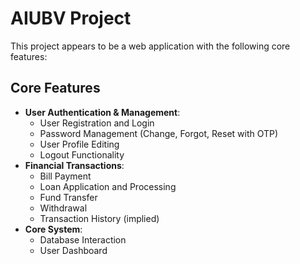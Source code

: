 # AIUBV Project

This project appears to be a web application with the following core features:

## Core Features

*   **User Authentication & Management**:
    *   User Registration and Login
    *   Password Management (Change, Forgot, Reset with OTP)
    *   User Profile Editing
    *   Logout Functionality
*   **Financial Transactions**:
    *   Bill Payment
    *   Loan Application and Processing
    *   Fund Transfer
    *   Withdrawal
    *   Transaction History (implied)
*   **Core System**:
    *   Database Interaction
    *   User Dashboard
